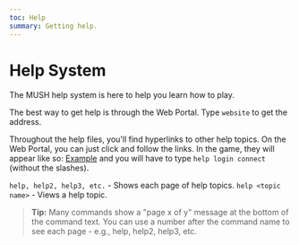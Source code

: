 ```yaml
---
toc: Help
summary: Getting help.
---
```

# Help System

The MUSH help system is here to help you learn how to play.

The best way to get help is through the Web Portal.  Type `website` to get the address.

Throughout the help files, you'll find hyperlinks to other help topics.  On the Web Portal, you can just click and follow the links.  In the game, they will appear like so:  [Example](/help/login/connect) and you will have to type `help login connect` (without the slashes).

`help, help2, help3, etc.` - Shows each page of help topics.
`help <topic name>` - Views a help topic.

> **Tip:**  Many commands show a "page x of y" message at the bottom of the command text.  You can use a number after the command name to see each page - e.g., help, help2, help3, etc.


